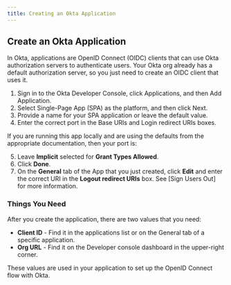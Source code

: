```yaml
---
title: Creating an Okta Application
---
```

## Create an Okta Application
In Okta, applications are OpenID Connect (OIDC) clients that can use Okta authorization servers to authenticate users. Your Okta org already has a default authorization server, so you just need to create an OIDC client that uses it.

1. Sign in to the Okta Developer Console, click Applications, and then Add Application.
2. Select Single-Page App (SPA) as the platform, and then click Next.
3. Provide a name for your SPA application or leave the default value.
4. Enter the correct port in the Base URIs and Login redirect URIs boxes. 

If you are running this app locally and are using the defaults from the appropriate documentation, then your port is:

<StackSelector snippet="port"/>

5. Leave **Implicit** selected for **Grant Types Allowed**.
6. Click **Done**.
7. On the **General** tab of the App that you just created, click **Edit** and enter the correct URI in the **Logout redirect URIs** box. See [Sign Users Out] for more information.

### Things You Need
After you create the application, there are two values that you need:

* **Client ID** - Find it in the applications list or on the General tab of a specific application.
* **Org URL** - Find it on the Developer console dashboard in the upper-right corner. 

These values are used in your application to set up the OpenID Connect flow with Okta. 

